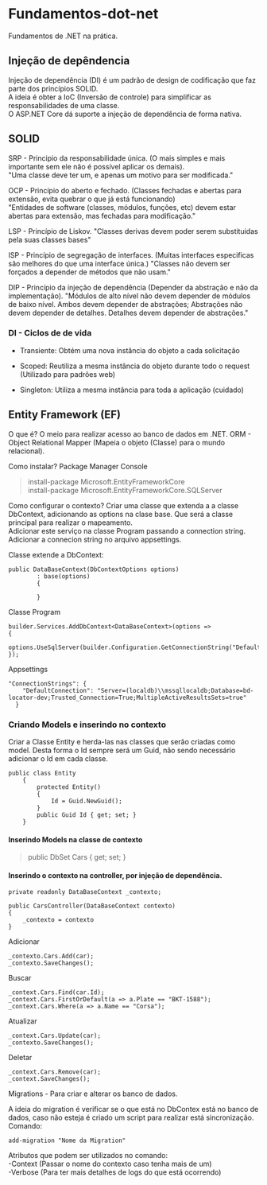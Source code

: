# Fundamentos-dot-net
Fundamentos de .NET na prática.

## Injeção de depêndencia
Injeção de dependência (DI) é um padrão de design de codificação que faz parte dos princípios SOLID.  
A ideia é obter a IoC (Inversão de controle) para simplificar as responsabilidades de uma classe.  
O ASP.NET Core dá suporte a injeção de dependência de forma nativa.  

## SOLID  

SRP - Principio da responsabilidade única. (O mais simples e mais importante sem ele não é possível aplicar os demais).  
"Uma classe deve ter um, e apenas um motivo para ser modificada."  
  
OCP - Princípio do aberto e fechado.  (Classes fechadas e abertas para extensão, evita quebrar o que já está funcionando)  
"Entidades de software (classes, módulos, funções, etc) devem estar abertas para extensão, mas fechadas para modificação."  

LSP - Princípio de Liskov. 
"Classes derivas devem poder serem substituidas pela suas classes bases"  

ISP - Princípio de segregação de interfaces.  (Muitas interfaces especificas são melhores do que uma interface única.)
"Classes não devem ser forçados a depender de métodos que não usam."  

DIP - Princípio da injeção de dependência (Depender da abstração e não da implementação).
"Módulos de alto nível não devem depender de módulos de baixo nível. Ambos devem depender de abstrações; 
Abstrações não devem depender de detalhes. Detalhes devem depender de abstrações."

### DI - Ciclos de de vida

- Transiente:
  Obtém uma nova instância do objeto a cada solicitação

- Scoped:
  Reutiliza a mesma instância do objeto durante todo o request (Utilizado para padrões web)

- Singleton:
  Utiliza a mesma instância para toda a aplicação (cuidado)
  
## Entity Framework (EF)

O que é?
O meio para realizar acesso ao banco de dados em .NET.
ORM - Object Relational Mapper (Mapeia o objeto (Classe) para o mundo relacional).

Como instalar?
Package Manager Console
> install-package Microsoft.EntityFrameworkCore  
> install-package Microsoft.EntityFrameworkCore.SQLServer

Como configurar o contexto?
Criar uma classe que extenda a a classe DbContext, adicionando as options na clase base. Que será a classe principal para realizar o mapeamento.  
Adicionar este serviço na classe Program passando a connection string.  
Adicionar a connecion string no arquivo appsettings.  

Classe extende a DbContext:

````
public DataBaseContext(DbContextOptions options)
        : base(options)
        {

        }
````
Classe Program
````
builder.Services.AddDbContext<DataBaseContext>(options =>
{
    options.UseSqlServer(builder.Configuration.GetConnectionString("DefaultConnection"));
});
````

Appsettings
````
"ConnectionStrings": {
    "DefaultConnection": "Server=(localdb)\\mssqllocaldb;Database=bd-locator-dev;Trusted_Connection=True;MultipleActiveResultsSets=true"
  }
````

### Criando Models e inserindo no contexto

Criar a Classe Entity e herda-las nas classes que serão criadas como model. Desta forma o Id sempre será um Guid, não sendo necessário adicionar o Id em cada classe.

````
public class Entity
    {
        protected Entity()
        {
            Id = Guid.NewGuid();
        }
        public Guid Id { get; set; }
    }
````

#### Inserindo Models na classe de contexto  

> public DbSet<Car> Cars { get; set; }
  
#### Inserindo o contexto na controller, por injeção de dependência.  
````
private readonly DataBaseContext _contexto;  

public CarsController(DataBaseContext contexto)
{
	_contexto = contexto
}
````
Adicionar  
````
_contexto.Cars.Add(car);  
_contexto.SaveChanges();  
````
Buscar  
````
_context.Cars.Find(car.Id);  
_context.Cars.FirstOrDefault(a => a.Plate == "BKT-1588");  
_context.Cars.Where(a => a.Name == "Corsa");    
````  
Atualizar  
````
_context.Cars.Update(car);  
_contexto.SaveChanges();  
````
Deletar  
````
_context.Cars.Remove(car);  
_context.SaveChanges();  
````
Migrations - Para criar e alterar os banco de dados.

A ideia do migration é verificar se o que está no DbContex está no banco de dados, caso não esteja é criado um script para realizar está sincronização.
Comando:  
````
add-migration "Nome da Migration" 
````
Atributos que podem ser utilizados no comando:  
-Context (Passar o nome do contexto caso tenha mais de um)  
-Verbose (Para ter mais detalhes de logs do que está ocorrendo)  


